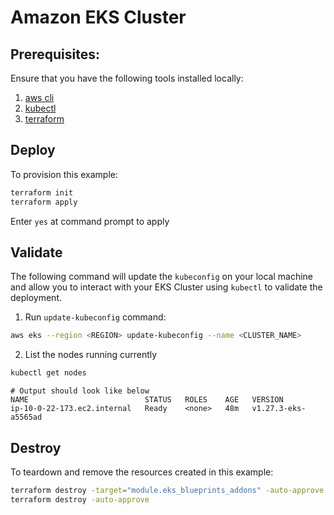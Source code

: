 # Amazon EKS Cluster 

## Prerequisites:

Ensure that you have the following tools installed locally:

1. [aws cli](https://docs.aws.amazon.com/cli/latest/userguide/install-cliv2.html)
2. [kubectl](https://Kubernetes.io/docs/tasks/tools/)
3. [terraform](https://learn.hashicorp.com/tutorials/terraform/install-cli)

## Deploy

To provision this example:

```sh
terraform init
terraform apply
```

Enter `yes` at command prompt to apply

## Validate

The following command will update the `kubeconfig` on your local machine and allow you to interact with your EKS Cluster using `kubectl` to validate the deployment.

1. Run `update-kubeconfig` command:

```sh
aws eks --region <REGION> update-kubeconfig --name <CLUSTER_NAME>
```

2. List the nodes running currently

```sh
kubectl get nodes
```

```
# Output should look like below
NAME                          STATUS   ROLES    AGE   VERSION
ip-10-0-22-173.ec2.internal   Ready    <none>   48m   v1.27.3-eks-a5565ad
```


## Destroy

To teardown and remove the resources created in this example:

```sh
terraform destroy -target="module.eks_blueprints_addons" -auto-approve
terraform destroy -auto-approve
```
